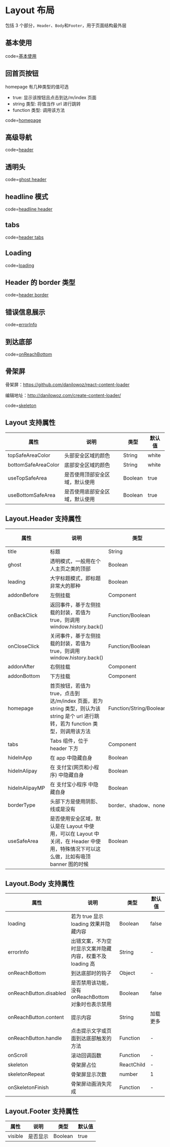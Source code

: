 # Layout 布局

包括 3 个部分，`Header`、`Body`和`Footer`，用于页面结构最外层

## 基本使用

code=[基本使用](layout)

## 回首页按钮

homepage 有几种类型的值可选

- true: 显示该按钮且点击到达/m/index 页面
- string 类型: 将值当作 url 进行跳转
- function 类型: 调用该方法

code=[homepage](layout_header_homepage)

## 高级导航

code=[header](layout_header)

## 透明头

code=[ghost header](layout_ghost)

## headline 模式

code=[headline header](layout_headline)

## tabs

code=[header tabs](layout_tabs)

## Loading

code=[loading](layout_loading)

## Header 的 border 类型

code=[header border](layout_border_type)

## 错误信息展示

code=[errorInfo](layout_error_info)

## 到达底部

code=[onReachBottom](layout_reach_bottom)

## 骨架屏

骨架屏：https://github.com/danilowoz/react-content-loader

编辑地址：http://danilowoz.com/create-content-loader/

code=[skeleton](layout_skeleton)

## Layout 支持属性

| 属性                | 说明                           | 类型    | 默认值 |
| ------------------- | ------------------------------ | ------- | ------ |
| topSafeAreaColor    | 头部安全区域的颜色             | String  | white  |
| bottomSafeAreaColor | 底部安全区域的颜色             | String  | white  |
| useTopSafeArea      | 是否使用顶部安全区域，默认使用 | Boolean | true   |
| useBottomSafeArea   | 是否使用底部安全区域，默认使用 | Boolean | true   |

## Layout.Header 支持属性

| 属性           | 说明                                                                                                                                | 类型                    | 默认值 |
| -------------- | ----------------------------------------------------------------------------------------------------------------------------------- | ----------------------- | ------ |
| title          | 标题                                                                                                                                | String                  | -      |
| ghost          | 透明模式，一般用在个人主页之类的顶部                                                                                                | Boolean                 | false  |
| leading        | 大字标题模式，即标题非常大的那种                                                                                                    | Boolean                 | false  |
| addonBefore    | 左侧挂载                                                                                                                            | Component               | -      |
| onBackClick    | 返回事件，基于左侧挂载的封装，若值为 true，则调用 window.history.back()                                                             | Function/Boolean        | -      |
| onCloseClick   | 关闭事件，基于左侧挂载的封装，若值为 true，则调用 window.history.back()                                                             | Function/Boolean        | -      |
| addonAfter     | 右侧挂载                                                                                                                            | Component               | -      |
| addonBottom    | 下方挂载                                                                                                                            | Component               | -      |
| homepage       | 首页按钮，若值为 true，点击到达/m/index 页面，若为 string 类型，则认为该 string 是个 url 进行跳转，若为 function 类型，则调用该方法 | Function/String/Boolean | -      |
| tabs           | Tabs 组件，位于 header 下方                                                                                                         | Component               | -      |
| hideInApp      | 在 app 中隐藏自身                                                                                                                   | Boolean                 | false  |
| hideInAlipay   | 在 支付宝(网页和小程序) 中隐藏自身                                                                                                  | Boolean                 | false  |
| hideInAlipayMP | 在 支付宝小程序 中隐藏自身                                                                                                          | Boolean                 | false  |
| borderType     | 头部下方是使用阴影、线或是没有                                                                                                      | border、shadow、none    | none   |
| useSafeArea    | 是否使用安全区域，默认是在 Layout 中使用，可以在 Layout 中关闭，在 Header 中使用，特殊情况下可以这么做，比如有吸顶 banner 图的时候  | Boolean                 | false  |

## Layout.Body 支持属性

| 属性                   | 说明                                                      | 类型       | 默认值   |
| ---------------------- | --------------------------------------------------------- | ---------- | -------- |
| loading                | 若为 true 显示 loading 效果并隐藏内容                     | Boolean    | false    |
| errorInfo              | 出错文案，不为空时显示文案并隐藏内容，权重不及 loading 高 | String     | -        |
| onReachBottom          | 到达底部时的钩子                                          | Object     | -        |
| onReachButton.disabled | 是否禁用该功能，没有 onReachBottom 对象时也表示禁用       | Boolean    | false    |
| onReachButton.content  | 提示内容                                                  | String     | 加载更多 |
| onReachButton.handle   | 点击提示文字或页面到达底部触发的方法                      | Function   | -        |
| onScroll               | 滚动回调函数                                              | Function   | -        |
| skeleton               | 骨架屏占位                                                | ReactChild | -        |
| skeletonRepeat         | 骨架屏显示次数                                            | number     | 1        |
| onSkeletonFinish       | 骨架屏动画消失完成                                        | Function   | -        |

## Layout.Footer 支持属性

| 属性    | 说明     | 类型    | 默认值 |
| ------- | -------- | ------- | ------ |
| visible | 是否显示 | Boolean | true   |
